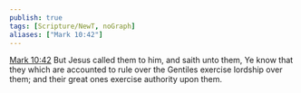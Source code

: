 ```yaml
---
publish: true
tags: [Scripture/NewT, noGraph]
aliases: ["Mark 10:42"]
---
```

[Mark 10:42](https://churchofjesuschrist.org/study/scriptures/nt/mark/10?lang=eng&id=p42#p42) But Jesus called them to him, and saith unto them, Ye know that they which are accounted to rule over the Gentiles exercise lordship over them; and their great ones exercise authority upon them.
